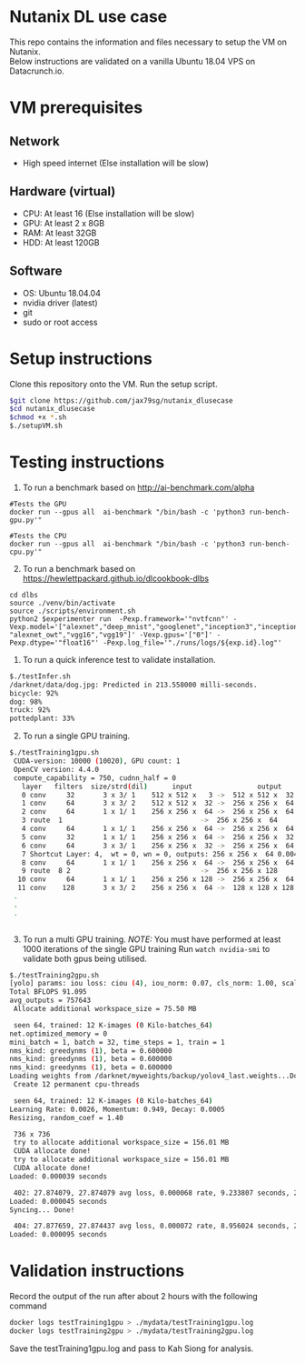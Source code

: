 # Nutanix DL use case
This repo contains the information and files necessary to setup the VM on Nutanix.<br>
Below instructions are validated on a vanilla Ubuntu 18.04 VPS on Datacrunch.io.

# VM prerequisites
## Network
- High speed internet (Else installation will be slow)

## Hardware (virtual)
- CPU: At least 16 (Else installation will be slow)
- GPU: At least 2 x 8GB
- RAM: At least 32GB
- HDD: At least 120GB

## Software
- OS: Ubuntu 18.04.04
- nvidia driver (latest)
- git
- sudo or root access

# Setup instructions
Clone this repository onto the VM.
Run the setup script. 
```bash
$git clone https://github.com/jax79sg/nutanix_dlusecase
$cd nutanix_dlusecase
$chmod +x *.sh
$./setupVM.sh
```
# Testing instructions
1. To run a benchmark based on http://ai-benchmark.com/alpha
```
#Tests the GPU
docker run --gpus all  ai-benchmark "/bin/bash -c 'python3 run-bench-gpu.py'" 

#Tests the CPU
docker run --gpus all  ai-benchmark "/bin/bash -c 'python3 run-bench-cpu.py'" 
```

2. To run a benchmark based on https://hewlettpackard.github.io/dlcookbook-dlbs
```
cd dlbs
source ./venv/bin/activate
source ./scripts/environment.sh    
python2 $experimenter run  -Pexp.framework='"nvtfcnn"' -Vexp.model='["alexnet","deep_mnist","googlenet","inception3","inception4","overfeat","resnet18","resnet34","resnet101","resnet152","resnet200","resnet269","vgg11","vgg13","resnet50", "alexnet_owt","vgg16","vgg19"]' -Vexp.gpus='["0"]' -Pexp.dtype='"float16"' -Pexp.log_file='"./runs/logs/${exp.id}.log"'
```

1. To run a quick inference test to validate installation.
```bash
$./testInfer.sh
/darknet/data/dog.jpg: Predicted in 213.558000 milli-seconds.
bicycle: 92%
dog: 98%
truck: 92%
pottedplant: 33%
```

2. To run a single GPU training. 
```bash
$./testTraining1gpu.sh
 CUDA-version: 10000 (10020), GPU count: 1  
 OpenCV version: 4.4.0
 compute_capability = 750, cudnn_half = 0 
   layer   filters  size/strd(dil)      input                output
   0 conv     32       3 x 3/ 1    512 x 512 x   3 ->  512 x 512 x  32 0.453 BF
   1 conv     64       3 x 3/ 2    512 x 512 x  32 ->  256 x 256 x  64 2.416 BF
   2 conv     64       1 x 1/ 1    256 x 256 x  64 ->  256 x 256 x  64 0.537 BF
   3 route  1 		                           ->  256 x 256 x  64 
   4 conv     64       1 x 1/ 1    256 x 256 x  64 ->  256 x 256 x  64 0.537 BF
   5 conv     32       1 x 1/ 1    256 x 256 x  64 ->  256 x 256 x  32 0.268 BF
   6 conv     64       3 x 3/ 1    256 x 256 x  32 ->  256 x 256 x  64 2.416 BF
   7 Shortcut Layer: 4,  wt = 0, wn = 0, outputs: 256 x 256 x  64 0.004 BF
   8 conv     64       1 x 1/ 1    256 x 256 x  64 ->  256 x 256 x  64 0.537 BF
   9 route  8 2 	                           ->  256 x 256 x 128 
  10 conv     64       1 x 1/ 1    256 x 256 x 128 ->  256 x 256 x  64 1.074 BF
  11 conv    128       3 x 3/ 2    256 x 256 x  64 ->  128 x 128 x 128 2.416 BF
 .
 .
 .
 
```

3. To run a multi GPU training. 
*NOTE:* You must have performed at least 1000 iterations of the single GPU training
Run `watch nvidia-smi` to validate both gpus being utilised.
```bash
$./testTraining2gpu.sh
[yolo] params: iou loss: ciou (4), iou_norm: 0.07, cls_norm: 1.00, scale_x_y: 1.05
Total BFLOPS 91.095 
avg_outputs = 757643 
 Allocate additional workspace_size = 75.50 MB 

 seen 64, trained: 12 K-images (0 Kilo-batches_64) 
net.optimized_memory = 0 
mini_batch = 1, batch = 32, time_steps = 1, train = 1 
nms_kind: greedynms (1), beta = 0.600000 
nms_kind: greedynms (1), beta = 0.600000 
nms_kind: greedynms (1), beta = 0.600000 
Loading weights from /darknet/myweights/backup/yolov4_last.weights...Done! Loaded 162 layers from weights-file 
 Create 12 permanent cpu-threads 

 seen 64, trained: 12 K-images (0 Kilo-batches_64) 
Learning Rate: 0.0026, Momentum: 0.949, Decay: 0.0005
Resizing, random_coef = 1.40 

 736 x 736 
 try to allocate additional workspace_size = 156.01 MB 
 CUDA allocate done! 
 try to allocate additional workspace_size = 156.01 MB 
 CUDA allocate done! 
Loaded: 0.000039 seconds

 402: 27.874079, 27.874079 avg loss, 0.000068 rate, 9.233807 seconds, 25728 images, -1.000000 hours left
Loaded: 0.000045 seconds
Syncing... Done!

 404: 27.877659, 27.874437 avg loss, 0.000072 rate, 8.956024 seconds, 25856 images, 1282.733183 hours left
Loaded: 0.000095 seconds

```

# Validation instructions
Record the output of the run after about 2 hours with the following command
```bash
docker logs testTraining1gpu > ./mydata/testTraining1gpu.log
docker logs testTraining2gpu > ./mydata/testTraining2gpu.log
```
Save the testTraining1gpu.log and pass to Kah Siong for analysis.
